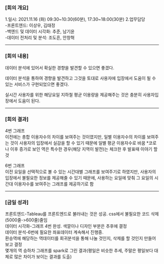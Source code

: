 ### [회의 개요]

1.일시: 2021.11.16 (화) 09:30~10:30(60분), 17:30~18:00(30분) 2.업무담당 <br> -프론트엔드: 이상우, 김태정 <br> -백엔드 및 데이터 시각화: 추준, 남기윤<br> -데이터 전처리 및 분석: 조도흔, 안창혁<br>

---

### [회의 내용]

데이터 분석에 있어서 확실한 경향을 발견할 수 있으면 좋겠다.<br>

데이터 분석을 통하여 경향을 발견하고 그것을 토대로 사용자에 입장에서 도움이 될 수 있는 서비스가 구현되었으면 좋겠다.<br>

실시간 사용자를 위한 해당요일 지하철 평균 이용량을 제공해주는 것은 충분히 사용자입장에서 도움이 된다.<br>

---

### [회의 결과]

4번 그래프<br>
이전에는 총합 이용자수의 차이를 보여주는 것이였지만, 일별 이용자수의 차이를 보여주는 것이 사용자의 입장에서 실감을 할 수 있기 때문에 일별 평균 이용자수로 바꿈 \*코로나 이후 증가로 보인 역은 특수한 경우(해당 지역이 발전)는 체크한 후 발표때 이야기 할 것<br>

6번 그래프<br>
이전 요일을 선택적으로 볼 수 있는 시간대별 그래프를 보여주기로 하였지만, 사용자의 입장에서 불필요한 정보를 제공해줄 수 있기 때문에, 사용하는 요일에 맞춰 그 요일의 시간대 이용자수를 보여주는 그래프를 제공하기로 함<br>

---

### [금일 성과]

프론트엔드-Tableau를 프론트엔드로 불러내는 것은 성공. css에서 불필요한 코드 삭제(5000줄->600줄)줄임<br>
데이터 시각화-그래프 4번 완성. 색깔이나 디자인 부분은 추후에 결정<br>
데이터 분석-6번에 필요한 좌표데이터 계속해서 진행중.<br>
환승역에 해당하는 역데이터를 회귀분석을 통해 나눌 것인지, 삭제를 할 것인지 만들어보고 결정<br>
몇개의 역 승하차 그래프를 spark로 그린 결과(평일은 비슷한 추세, 주말은 평일보다 대체로 많은 차이가 보이는 결과를 도출)<br>

